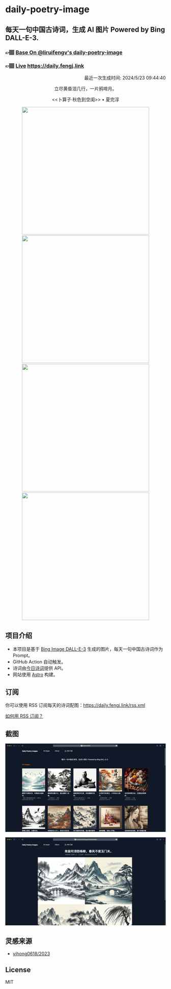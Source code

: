 
# daily-poetry-image

## 每天一句中国古诗词，生成 AI 图片 Powered by Bing DALL-E-3.

### 👉🏽 [Base On @liruifengv's daily-poetry-image](https://github.com/liruifengv/daily-poetry-image)

### 👉🏽 [Live](https://daily.fengj.link) https://daily.fengj.link

<p align="right">
  最近一次生成时间: 2024/5/23 09:44:40
</p>
<p align="center">
立尽黄昏泪几行，一片鸦啼月。
</p>
<p align="center">
<<卜算子·秋色到空闺>> • 夏完淳
</p>
<p align="center">
<img src="https://tse3.mm.bing.net/th/id/OIG3.bWwk6L2MUVrJ72hhekJF" height="400" width="400" />
<img src="https://tse4.mm.bing.net/th/id/OIG3.78nmbnUQgrvZuHK5n6tu" height="400" width="400" />
<img src="https://tse3.mm.bing.net/th/id/OIG3.qcuBNl0qYMlPgkkVII18" height="400" width="400" />
<img src="https://tse2.mm.bing.net/th/id/OIG3.dq_zHhd2KbNgqxD9U12W" height="400" width="400" />
</p>

## 项目介绍

-   本项目是基于 [Bing Image DALL-E-3](https://www.bing.com/images/create) 生成的图片，每天一句中国古诗词作为 Prompt。
-   GitHub Action 自动触发。
-   诗词由[今日诗词](https://www.jinrishici.com/)提供 API。
-   网站使用 [Astro](https://astro.build) 构建。

## 订阅

你可以使用 RSS 订阅每天的诗词配图：https://daily.fengj.link/rss.xml

[如何用 RSS 订阅？](https://zhuanlan.zhihu.com/p/55026716)

## 截图

![图片列表](./screenshots/Snipaste_2023-12-28_21-00-26.png)

![图片详情](./screenshots/Snipaste_2023-12-28_21-00-53.png)

## 灵感来源

-   [yihong0618/2023](https://github.com/yihong0618/2023)

## License

MIT
